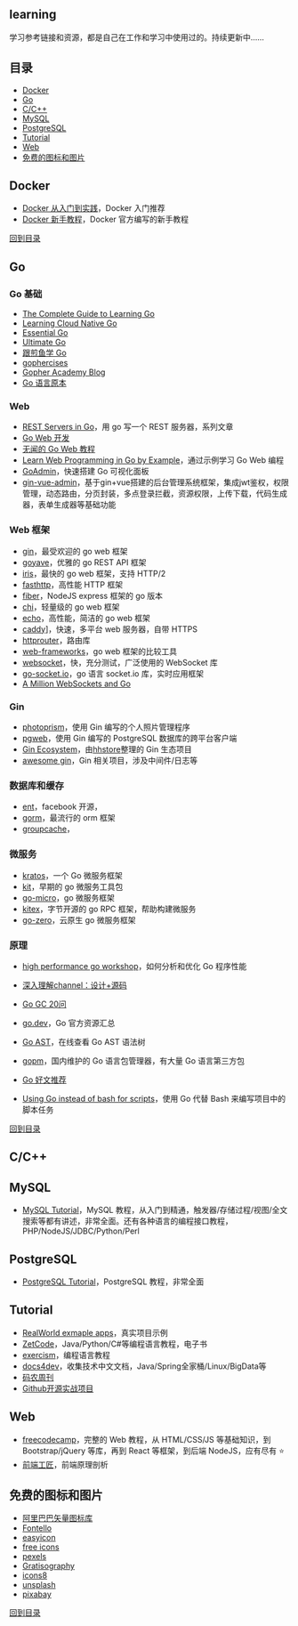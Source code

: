 ## learning

学习参考链接和资源，都是自己在工作和学习中使用过的。持续更新中……

## 目录

* [Docker](#Docker)
* [Go](#Go)
* [C/C++](#C)
* [MySQL](#MySQL)
* [PostgreSQL](#PostgreSQL)
* [Tutorial](#Tutorial)
* [Web](#Web)
* [免费的图标和图片](#免费的图标和图片)

## Docker

- [Docker 从入门到实践](https://docker_practice.gitee.io/zh-cn/)，Docker 入门推荐
- [Docker 新手教程](https://docker-curriculum.com/)，Docker 官方编写的新手教程

[回到目录](#目录)

## Go

### Go 基础

- [The Complete Guide to Learning Go](https://www.calhoun.io/guide-to-go/)
- [Learning Cloud Native Go](https://learning-cloud-native-go.github.io/)
- [Essential Go](https://www.programming-books.io/essential/go/)
- [Ultimate Go](https://github.com/hoanhan101/ultimate-go)
- [跟煎鱼学 Go](https://book.eddycjy.com/golang/)
- [gophercises](https://gophercises.com/)
- [Gopher Academy Blog](https://blog.gopheracademy.com/)
- [Go 语言原本](https://github.com/changkun/go-under-the-hood)

### Web

- [REST Servers in Go](https://eli.thegreenplace.net/2021/rest-servers-in-go-part-1-standard-library/)，用 go 写一个 REST 服务器，系列文章
- [Go Web 开发](https://github.com/thewhitetulip/web-dev-golang-anti-textbook)
- [无闻的 Go Web 教程](https://github.com/unknwon/building-web-applications-in-go)
- [Learn Web Programming in Go by Example](https://gowebexamples.com/)，通过示例学习 Go Web 编程
- [GoAdmin](https://github.com/GoAdminGroup/go-admin)，快速搭建 Go 可视化面板
- [gin-vue-admin](https://github.com/flipped-aurora/gin-vue-admin)，基于gin+vue搭建的后台管理系统框架，集成jwt鉴权，权限管理，动态路由，分页封装，多点登录拦截，资源权限，上传下载，代码生成器，表单生成器等基础功能

### Web 框架

- [gin](https://github.com/gin-gonic/gin)，最受欢迎的 go web 框架
- [goyave](https://github.com/go-goyave/goyave)，优雅的 go REST API 框架
- [iris](https://github.com/kataras/iris)，最快的 go web 框架，支持 HTTP/2
- [fasthttp](https://github.com/valyala/fasthttp)，高性能 HTTP 框架
- [fiber](https://github.com/gofiber/fiber)，NodeJS express 框架的 go 版本
- [chi](https://github.com/go-chi/chi)，轻量级的 go web 框架
- [echo](https://github.com/labstack/echo)，高性能，简洁的 go web 框架
- [caddy](https://github.com/caddyserver/caddy)]，快速，多平台 web 服务器，自带  HTTPS
- [httprouter](https://github.com/julienschmidt/httprouter)，路由库
- [web-frameworks](https://github.com/the-benchmarker/web-frameworks)，go web 框架的比较工具
- [websocket](https://github.com/gorilla/websocket)，快，充分测试，广泛使用的 WebSocket 库
- [go-socket.io](https://github.com/googollee/go-socket.io)，go 语言 socket.io 库，实时应用框架
- [A Million WebSockets and Go](https://www.freecodecamp.org/news/million-websockets-and-go-cc58418460bb/)


### Gin

- [photoprism](https://github.com/photoprism/photoprism)，使用 Gin 编写的个人照片管理程序
- [pgweb](https://github.com/sosedoff/pgweb)，使用 Gin 编写的 PostgreSQL 数据库的跨平台客户端
- [Gin Ecosystem](https://github.com/hhstore/blog/issues/132)，由[hhstore](https://github.com/hhstore)整理的 Gin 生态项目
- [awesome gin](https://github.com/FlowerWrong/awesome-gin)，Gin 相关项目，涉及中间件/日志等

### 数据库和缓存

- [ent](https://entgo.io/docs/getting-started/)，facebook 开源，
- [gorm](https://gorm.io/docs/)，最流行的 orm 框架
- [groupcache](https://github.com/golang/groupcache)，

### 微服务

- [kratos](https://github.com/go-kratos/kratos)，一个 Go 微服务框架
- [kit](https://github.com/go-kit/kit)，早期的 go 微服务工具包
- [go-micro](https://github.com/asim/go-micro)，go 微服务框架
- [kitex](https://github.com/cloudwego/kitex)，字节开源的 go RPC 框架，帮助构建微服务
- [go-zero](https://github.com/zeromicro/go-zero)，云原生 go 微服务框架

### 原理

- [high performance go workshop](https://dave.cheney.net/high-performance-go-workshop/gopherchina-2019.html)，如何分析和优化 Go 程序性能
- [深入理解channel：设计+源码](http://lessisbetter.site/2019/03/03/golang-channel-design-and-source/)
- [Go GC 20问](https://mp.weixin.qq.com/s/o2oMMh0PF5ZSoYD0XOBY2Q)

- [go.dev](https://go.dev/)，Go 官方资源汇总
- [Go AST](http://goast.yuroyoro.net/)，在线查看 Go AST 语法树
- [gopm](https://gopm.io/)，国内维护的 Go 语言包管理器，有大量 Go 语言第三方包
- [Go 好文推荐](https://github.com/chunlintang/golang-anything-recommend/blob/master/README.md)
- [Using Go instead of bash for scripts](https://presstige.io/p/Using-Go-instead-of-bash-for-scripts-6b51885c1f6940aeb40476000d0eb0fc)，使用 Go 代替 Bash 来编写项目中的脚本任务

[回到目录](#目录)

## C/C++

## MySQL

- [MySQL Tutorial](http://www.mysqltutorial.org/)，MySQL 教程，从入门到精通，触发器/存储过程/视图/全文搜索等都有讲述，非常全面。还有各种语言的编程接口教程，PHP/NodeJS/JDBC/Python/Perl

## PostgreSQL

- [PostgreSQL Tutorial](http://www.postgresqltutorial.com/)，PostgreSQL 教程，非常全面

## Tutorial

- [RealWorld exmaple apps](https://github.com/gothinkster/realworld)，真实项目示例
- [ZetCode](http://zetcode.com/)，Java/Python/C#等编程语言教程，电子书
- [exercism](https://exercism.io/)，编程语言教程
- [docs4dev](https://www.docs4dev.com/)，收集技术中文文档，Java/Spring全家桶/Linux/BigData等
- [码农周刊](https://github.com/rogerzhu/MNWeeklyCategory)
- [Github开源实战项目](https://juejin.im/post/5df9fe6be51d45583c1cc3f7)

## Web

- [freecodecamp](https://www.freecodecamp.org/learn/)，完整的 Web 教程，从 HTML/CSS/JS 等基础知识，到 Bootstrap/jQuery 等库，再到 React 等框架，到后端 NodeJS，应有尽有 :star:
- [前端工匠](https://github.com/ljianshu/Blog)，前端原理剖析

## 免费的图标和图片

- [阿里巴巴矢量图标库](https://www.iconfont.cn/home/index?spm=a313x.7781069.1998910419.2)
- [Fontello](https://www.iconfont.cn/home/index?spm=a313x.7781069.1998910419.2)
- [easyicon](https://www.easyicon.net/)
- [free icons](https://www.iconfinder.com/free_icons)
- [pexels](https://www.pexels.com/)
- [Gratisography](https://gratisography.com/)
- [icons8](https://icons8.com/)
- [unsplash](https://unsplash.com/)
- [pixabay](https://pixabay.com/)

[回到目录](#目录)
